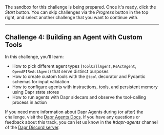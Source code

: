 The sandbox for this challenge is being prepared. Once it's ready, click the *Start* button. You can skip challenges via the *Progress* button in the top right, and select another challenge that you want to continue with.

---

## Challenge 4: Building an Agent with Custom Tools

In this challenge, you'll learn:

- How to pick different agent types (`ToolCallAgent`, `ReActAgent`, `OpenAPIReActAgent`) that serve distinct purposes
- How to create custom tools with the `@tool` decorator and Pydantic schemas for input validation
- How to configure agents with instructions, tools, and persistent memory using Dapr state stores
- How to run agents with Dapr sidecars and observe the tool-calling process in action

If you need more information about Dapr Agents during (or after) the challenge, visit the [Dapr Agents Docs](https://diagrid.ws/dapr-agents-docs/). If you have any questions or feedback about this track, you can let us know in the *#dapr-agents* channel of the [Dapr Discord server](https://bit.ly/dapr-discord).
